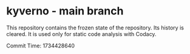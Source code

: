 # kyverno - main branch

This repository contains the frozen state of the repository.
Its history is cleared. It is used only for static code
analysis with Codacy.

Commit Time: 1734428640